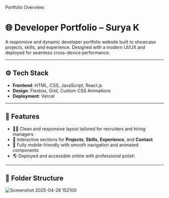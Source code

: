 Portfolio Overview:
# 🌐 Developer Portfolio – Surya K

A responsive and dynamic developer portfolio website built to showcase projects, skills, and experience. Designed with a modern UI/UX and deployed for seamless cross-device performance.

---

## ⚙️ Tech Stack

- **Frontend**: HTML, CSS, JavaScript, React.js
- **Design**: Flexbox, Grid, Custom CSS Animations
- **Deployment**: Vercel

---

## 🚀 Features

- 🧑‍💼 Clean and responsive layout tailored for recruiters and hiring managers
- 🧰 Interactive sections for **Projects**, **Skills**, **Experience**, and **Contact**
- 📲 Fully mobile-friendly with smooth navigation and animated components
- 🌎 Deployed and accessible online with professional polish

---

## 📂 Folder Structure



![Screenshot 2025-04-28 152100](https://github.com/user-attachments/assets/03b79137-f0ae-4a39-86a9-467c1a334391)
